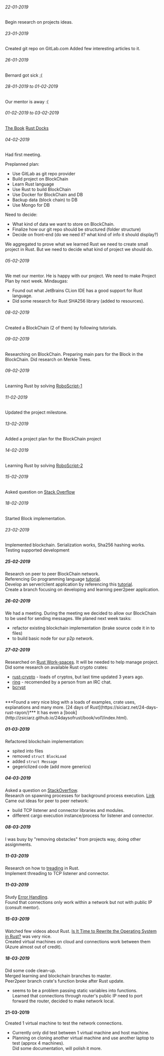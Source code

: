 ###### 22-01-2019
Begin research on projects ideas.

###### 23-01-2019
Created git repo on GitLab.com
Added few interesting articles to it.

###### 26-01-2019
Bernard got sick ;(

###### 28-01-2019 to 01-02-2019
Our mentor is away :(

###### 01-02-2019 to 03-02-2019
[The Book](https://doc.rust-lang.org/book/ch01-00-getting-started.html)
[Rust Docks](https://doc.rust-lang.org/1.2.0/book/ffi.html)

###### 04-02-2019
Had first meeting.</p>
Preplanned plan:
- Use GitLab as git repo provider
- Build project on BlockChain
- Learn Rust language
- Use Rust to build BlockChain
- Use Docker for BlockChain and DB
- Backup data (block chain) to DB
- Use Mongo for DB

Need to decide:
- What kind of data we want to store on BlockChain.
- Finalize how our git repo should be structured (folder structure)
- Decide on front-end (do we need it? what kind of info it should display?)

We aggregated to prove what we learned Rust we need to create small project in Rust. But we need to decide what kind of project we should do.

###### 05-02-2019
We met our mentor. He is happy with our project. We need to make Project Plan by next week.
Mindaugas:
- Found out what JetBrains CLion IDE has a good support for Rust language.
- Did some research for Rust SHA256 library (added to resources).

###### 08-02-2019
Created a BlockChain (2 of them) by following tutorials.

###### 09-02-2019
Researching on BlockChain. Preparing main pars for the Block in the BlockChain.
Did research on Merkle Trees.

###### 09-02-2019
Learning Rust by solving [RoboScript-1](https://www.codewars.com/kata/roboscript-number-1-implement-syntax-highlighting/rust)

###### 11-02-2019
Updated the project milestone.

###### 13-02-2019
Added a project plan for the BlockChain project

###### 14-02-2019
Learning Rust by solving [RoboScript-2](https://www.codewars.com/kata/roboscript-number-2-implement-the-rs1-specification/train/rust)

###### 15-02-2019
Asked question on [Stack Overflow](https://stackoverflow.com/questions/54697274/how-to-update-all-the-values-in-a-btreeset?noredirect=1#comment96183233_54697274)

###### 18-02-2019
Started Block implementation.

###### 23-02-2019
Implemented blockchain.
Serialization works, Sha256 hashing works.
Testing supported development

##### 25-02-2019
Research on peer to peer BlockChain network.  
Referencing Go programming language [tutorial](https://medium.com/@mycoralhealth/code-a-simple-p2p-blockchain-in-go-46662601f417).  
Develop an server/client application by referencing this [tutorial](https://steemit.com/technology/@tensor/rust-project-native-chat-app).  
Create a branch focusing on developing and learning peer2peer application.

##### 26-02-2019
We had a meeting. During the meeting we decided to allow our BlockChain to be used for sending messages.
We planed next week tasks:
- refactor existing blockchain implementation (brake source code it in to files)
- to build basic node for our p2p network.

##### 27-02-2019
Researched on [Rust Work-spaces](https://doc.rust-lang.org/1.30.0/book/second-edition/ch14-03-cargo-workspaces.html). It will be needed to help manage project.</br>
Did some research on available Rust crypto crates:
- [rust-crypto](https://crates.io/crates/rust-crypto) - loads of cryptos, but last time updated 3 years ago.
- [ring](https://crates.io/crates/ring) - recomended by a person from an IRC chat.
- [bcrypt](https://crates.io/crates/bcrypt)

</br>
***Found a very nice blog with a loads of examples, crate uses, explanations and many more.
[24 days of Rust](https://siciarz.net/24-days-rust-rayon/)*** It has even a [book](http://zsiciarz.github.io/24daysofrust/book/vol1/index.html).

##### 01-03-2019
Refactored blockchain implementation:
- spited into files
- removed `struct BlockLoad`
- added `struct Message`
- gegericlized code (add more generics)

##### 04-03-2019
Asked a question on [StackOverflow](https://stackoverflow.com/questions/54992166/in-rust-cargo-can-i-run-two-main-in-a-single-execution).  
Research on spawning processes for background process execution. [Link](https://doc.rust-lang.org/std/process/index.html)
Came out ideas for peer to peer network:
- build TCP listener and connector libraries and modules.
- different cargo execution instance/process for listener and connector.

##### 08-03-2019
I was busy by "removing obstacles" from projects way, doing other assignments.

##### 11-03-2019
Research on how to [treading](https://doc.rust-lang.org/std/thread/) in Rust.  
Implement threading to TCP listener and connector.

##### 11-03-2019
Study [Error Handling](https://doc.rust-lang.org/1.30.0/book/2018-edition/ch09-00-error-handling.html).  
Found that connections only work within a network but not with public IP (consult mentor).

##### 15-03-2019
Watched few videos about Rust. [Is It Time to Rewrite the Operating System in Rust?](https://youtu.be/HgtRAbE1nBM) was very nice.  
Created virtual machines on cloud and connections work between them (Azure almost out of credit).

##### 18-03-2019
Did some code clean-up.  
Merged learning and blockchain branches to master.  
Peer2peer branch crate's function broke after Rust update.
- seems to be a problem passing static variables into functions.  
Learned that connections through router's public IP need to port forward the router, decided to make network local.

#### 21-03-2019
Created 1 virtual machine to test the network connections.  
- Currently only did test between 1 virtual machine and host machine.
- Planning on cloning another virtual machine and use another laptop to test (approx 4 machines).  
Did some documentation, will polish it more.



